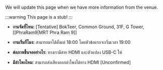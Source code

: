 We will update this page when we have more information from the venue.

:::warning
This page is a stub!
:::

- **งานจัดที่ไหน:** [Tentative] BokTeer, Common Ground, 31F, G Tower, [[PhraRam9|MRT Phra Ram 9]]

- **งานเริ่มกี่โมง:** สามารถมาได้่ตั้งแต่ 18:00 โดยหัวข้อแรกจะเริ่มเวลา 19:00

- **ต่อภาพขึ้นจออย่างไร:** ทางเรามีสาย HDMI และตัวแปลง USB-C ให้

- **มีลำโพงไหม:** สามารถส่งเสียงออกลำโพงได้ทาง HDMI [Unconfirmed]

